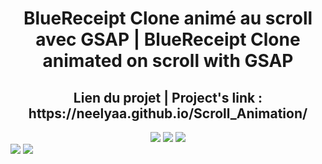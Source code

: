 <h1 align="center">BlueReceipt Clone animé au scroll avec GSAP | BlueReceipt Clone animated on scroll with GSAP </h1>
<h2 align="center">Lien du projet | Project's link : https://neelyaa.github.io/Scroll_Animation/</h2>
<div align="center"><img src="https://img.shields.io/badge/HTML5-E34F26?style=for-the-badge&logo=html5&logoColor=white" /> <img src="https://img.shields.io/badge/CSS3-1572B6?style=for-the-badge&logo=css3&logoColor=white" /> <img src="https://img.shields.io/badge/JavaScript-323330?style=for-the-badge&logo=javascript&logoColor=F7DF1k" /></div>
<img src="https://github.com/user-attachments/assets/039f6c9a-62f8-4897-a301-83cbfe49277c" />
<img src="https://github.com/user-attachments/assets/9d6f5034-0654-4da8-bbfa-f9cdad7ee3ee" />
